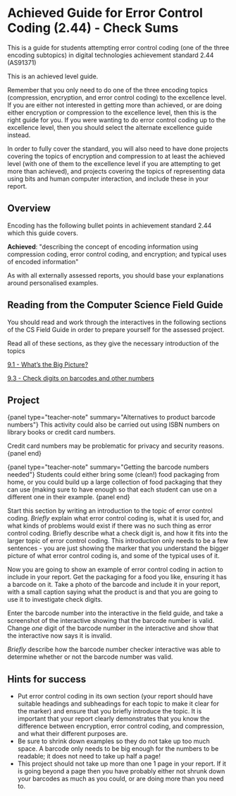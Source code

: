 # Achieved Guide for Error Control Coding (2.44) - Check Sums

This is a guide for students attempting error control coding (one of the three encoding subtopics) in digital technologies achievement standard 2.44 (AS91371)

This is an achieved level guide.

Remember that you only need to do one of the three encoding topics (compression, encryption, and error control coding) to the excellence level. If you are either not interested in getting more than achieved, or are doing either encryption or compression to the excellence level, then this is the right guide for you. If you were wanting to do error control coding up to the excellence level, then you should select the alternate excellence guide instead.

In order to fully cover the standard, you will also need to have done projects covering the topics of encryption and compression to at least the achieved level (with one of them to the excellence level if you are attempting to get more than achieved), and projects covering the topics of representing data using bits and human computer interaction, and include these in your report.

## Overview

Encoding has the following bullet points in achievement standard 2.44 which this guide covers.

**Achieved**: "describing the concept of encoding information using compression coding, error control coding, and encryption; and typical uses of encoded information"

As with all externally assessed reports, you should base your explanations around personalised examples.

## Reading from the Computer Science Field Guide

You should read and work through the interactives in the following sections of the CS Field Guide in order to prepare yourself for the assessed project.

Read all of these sections, as they give the necessary introduction of the topics

[9.1 - What’s the Big Picture?](chapters/coding-error-control.html#whats-the-big-picture)

[9.3 - Check digits on barcodes and other numbers](chapters/coding-error-control.html#check-digits-on-barcodes-and-other-numbers)

## Project

{panel type="teacher-note" summary="Alternatives to product barcode numbers"}
This activity could also be carried out using ISBN numbers on library books or credit card numbers.

Credit card numbers may be problematic for privacy and security reasons.
{panel end}

{panel type="teacher-note" summary="Getting the barcode numbers needed"}
Students could either bring some (clean!) food packaging from home, or you could build up a large collection of food packaging that they can use (making sure to have enough so that each student can use on a different one in their example.
{panel end}

Start this section by writing an introduction to the topic of error control coding. *Briefly* explain what error control coding is, what it is used for, and what kinds of problems would exist if there was no such thing as error control coding. Briefly describe what a check digit is, and how it fits into the larger topic of error control coding. This introduction only needs to be a few sentences - you are just showing the marker that you understand the bigger picture of what error control coding is, and some of the typical uses of it.

Now you are going to show an example of error control coding in action to include in your report. Get the packaging for a food you like, ensuring it has a barcode on it. Take a photo of the barcode and include it in your report, with a small caption saying what the product is and that you are going to use it to investigate check digits.

Enter the barcode number into the interactive in the field guide, and take a screenshot of the interactive showing that the barcode number is valid. Change *one* digit of the barcode number in the interactive and show that the interactive now says it is invalid.

*Briefly* describe how the barcode number checker interactive was able to determine whether or not the barcode number was valid.

## Hints for success

- Put error control coding in its own section (your report should have suitable headings and subheadings for each topic to make it clear for the marker) and ensure that you briefly introduce the topic. It is important that your report clearly demonstrates that you know the difference between encryption, error control coding, and compression, and what their different purposes are.
- Be sure to shrink down examples so they do not take up too much space. A barcode only needs to be big enough for the numbers to be readable; it does not need to take up half a page!
- This project should not take up more than one 1 page in your report. If it is going beyond a page then you have probably either not shrunk down your barcodes as much as you could, or are doing more than you need to.
